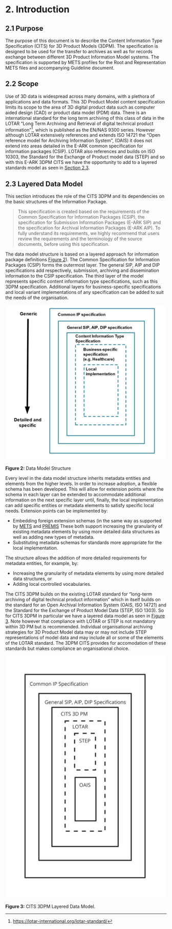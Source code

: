 # 2. Introduction

<a name="Section2.1"><a/>

## 2.1 Purpose
The purpose of this document is to describe the Content Information Type Specification (CITS) for 3D Product Models (3DPM). The specification is designed to be used for the transfer to archives as well as for records exchange between different 3D Product Information Model  systems. The specification is supported by METS profiles for the Root and Representation METS files and accompanying Guideline document.

<a name="Section2.2"><a/>

## 2.2 Scope
Use of 3D data is widespread across many domains, with a plethora of applications and data formats. This 3D Product Model content specification limits its scope to the area of 3D digital product data such as computer aided design (CAD) or product data model (PDM) data. There is an international standard for the long term archiving of this class of data in the LOTAR “Long Term Archiving and Retrieval of digital technical product information”[^1], which is published as the EN/NAS 9300 series. However although LOTAR extensively references and extends ISO 14721 the “Open reference model for Archiving Information System”, (OAIS) it does not extend into areas detailed in the E-ARK common specification for information packages (CSIP). LOTAR also references and builds on ISO 10303, the Standard for the Exchange of Product model data (STEP) and so with this E-ARK 3DPM CITS we have the opportunity to add to a layered standards model as seen in [Section 2.3](#Section2.3).

<a name="Section2.3"><a/>

## 2.3 Layered Data Model
This section introduces the role of the CITS 3DPM and its dependencies on the basic structures of the Information Package.

> This specification is created based on the requirements of the Common Specification for Information Packages (CSIP),  the specification for Submission Information Packages (E-ARK SIP) and the specification for Archival Information Packages (E-ARK AIP). To fully understand its requirements, we highly recommend that users review the requirements and the terminology of the source documents, before using this specification.

The data model structure is based on a layered approach for information package definitions [Figure 2](#fig2)). The Common Specification for Information Packages (CSIP) forms the outermost layer. The general SIP, AIP and DIP specifications add respectively, submission, archiving and dissemination information to the CSIP specification. The third layer of the model represents specific content information type specifications, such as this 3DPM specification. Additional layers for business-specific specifications and local variant implementations of any specification can be added to suit the needs of the organisation.

<a name="fig2"></a>

![Data Model Structure](/specification/figs/fig_2_data_model_structure.svg "Data Model Structure")

**Figure 2:** Data Model Structure

Every level in the data model structure inherits metadata entities and elements from the higher levels. In order to increase adoption, a flexible schema has been developed. This will allow for extension points where the schema in each layer can be extended to accommodate additional information on the next specific layer until, finally, the local implementation can add specific entities or metadata elements to satisfy specific local needs. Extension points can be implemented by:

+ Embedding foreign extension schemas (in the same way as supported by [METS](http://www.loc.gov/standards/mets/) and  [PREMIS](http://www.loc.gov/standards/premis/) These both support increasing the granularity of existing metadata elements by using more detailed data structures as well as adding new types of metadata.
+ Substituting metadata schemas for standards more appropriate for the local implementation. 

The structure allows the addition of more detailed requirements for metadata entities, for example, by:
+ Increasing the granularity of metadata elements by using more detailed data structures, or 
+ Adding local controlled vocabularies.

The CITS 3DPM builds on the existing LOTAR standard for “long-term archiving of digital technical product information”  which in itself builds on the standard for an Open Archival Information System (OAIS, ISO 14721) and the Standard for the Exchange of Product Model Data (STEP, ISO 1303). So for CITS 3DPM in particular we have a layered data model as seen in  [Figure 3](#fig3). Note however that compliance with LOTAR or STEP is not mandatory within 3D PM but is recommended. Individual organisational archiving strategies for 3D Product Model data may or may not include STEP representations of model data and may include all or some of the elements of the LOTAR standard. The 3DPM CITS provides for accomodation of these standards but makes compliance an organisational choice.

<a name="fig3"></a>

![LAYERED DATA MODEL](/specification/figs/fig_3_layered_data_model.svg "CITS #DPM Layered Data Model.")

**Figure 3:** CITS 3DPM Layered Data Model.

[^1]: https://lotar-international.org/lotar-standard/
